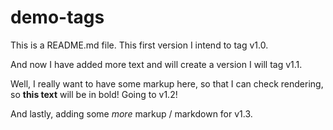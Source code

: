 # demo-tags

This is a README.md file.  This first version I intend to tag v1.0.

And now I have added more text and will create a version I will tag v1.1.

Well, I really want to have some markup here, so that I can check rendering, so **this text** will be in bold!  Going to v1.2!

And lastly, adding some _more_ markup / markdown for v1.3.
